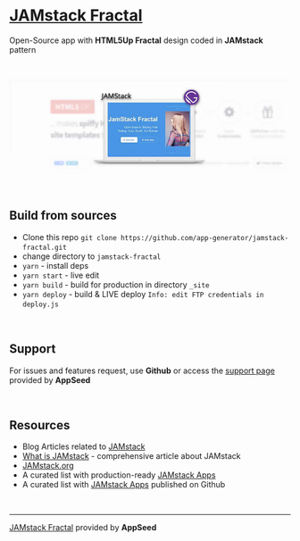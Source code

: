 # [JAMstack Fractal](https://appseed.us/apps/jamstack/html5up-fractal)

Open-Source app with **HTML5Up Fractal** design coded in **JAMstack** pattern

<br />

![JAMstack Fractal - App banner.](https://github.com/app-generator/static/blob/master/products/html5up-fractal.jpg?raw=true)

<br />

## Build from sources

 - Clone this repo `git clone https://github.com/app-generator/jamstack-fractal.git`
 - change directory to `jamstack-fractal`
 - `yarn` - install deps
 - `yarn start` - live edit
 - `yarn build` - build for production in directory `_site`
 - `yarn deploy` - build & LIVE deploy `Info: edit FTP credentials in deploy.js `

<br />

## Support

For issues and features request, use **Github** or access the [support page](https://appseed.us/support) provided by **AppSeed** 

<br />

## Resources

 - Blog Articles related to [JAMstack](https://blog.appseed.us/tag/jamstack/)
 - [What is JAMstack](https://blog.appseed.us/what-is-jamstack/) - comprehensive article about JAMstack
 - [JAMstack.org](https://jamstack.org/)
 - A curated list with production-ready [JAMstack Apps](https://appseed.us/apps/jamstack)
 - A curated list with [JAMstack Apps](https://github.com/jamstack-apps/jamstack) published on Github

<br />

---
[JAMstack Fractal](https://appseed.us/apps/jamstack/html5up-fractal) provided by **AppSeed**
